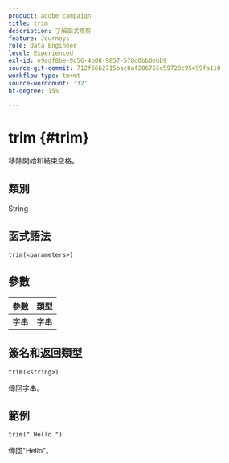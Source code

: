```yaml
---
product: adobe campaign
title: trim
description: 了解函式修剪
feature: Journeys
role: Data Engineer
level: Experienced
exl-id: e9adf8be-9c56-4b08-9857-578d0bb0ebb9
source-git-commit: 712f66b2715bac0af206755e59728c95499fa110
workflow-type: tm+mt
source-wordcount: '32'
ht-degree: 15%

---
```


# trim {#trim}

移除開始和結束空格。

## 類別

String

## 函式語法

`trim(<parameters>)`

## 參數

| 參數 | 類型 |
|-----------|------------------|
| 字串 | 字串 |

## 簽名和返回類型

`trim(<string>)`

傳回字串。

## 範例

`trim(" Hello ")`

傳回&quot;Hello&quot;。
